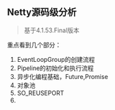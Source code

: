 ## Netty源码级分析

> 基于4.1.53.Final版本

重点看到几个部分：

1. EventLoopGroup的创建流程
2. Pipeline的初始化和执行流程
3. 异步化编程基础，Future,Promise
4. 对象池
5. SO_REUSEPORT
6. 

